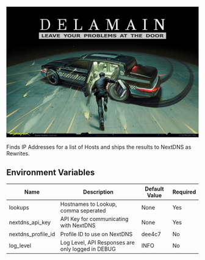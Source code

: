 ![Delamain](docs/logo.jpg)

Finds IP Addresses for a list of Hosts and ships the results to NextDNS as Rewrites.

## Environment Variables

| Name | Description | Default Value | Required |
| ---- | ----------- | ------------- | -------- |
| lookups | Hostnames to Lookup, comma seperated | None | Yes |
| nextdns_api_key | API Key for communicating with NextDNS | None | Yes |
| nextdns_profile_id | Profile ID to use on NextDNS | dee4c7 | No |
| log_level | Log Level, API Responses are only logged in DEBUG | INFO | No |
